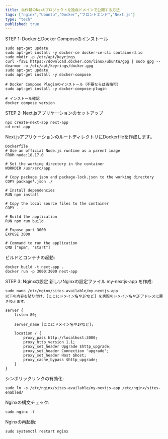 ```yaml
---
title: 自作鯖のNextプロジェクトを独自ドメインで公開する方法
tags: ["nginx","Ubuntu","Docker","フロントエンド","Next.js"]
type: "tech"
published: true
---
```


STEP 1: DockerとDocker Composeのインストール
```
sudo apt-get update
sudo apt-get install -y docker-ce docker-ce-cli containerd.io
sudo mkdir -p /etc/apt/keyrings
curl -fsSL https://download.docker.com/linux/ubuntu/gpg | sudo gpg --dearmor -o /etc/apt/keyrings/docker.gpg
sudo apt-get update
sudo apt-get install -y docker-compose
```
```
# Docker Compose Pluginのインストール（不要ならば省略可）
sudo apt-get install -y docker-compose-plugin

# インストール確認
docker compose version
```
STEP 2: Next.jsアプリケーションのセットアップ

```
npx create-next-app next-app
cd next-app
```
Next.jsアプリケーションのルートディレクトリにDockerfileを作成します。

```
Dockerfile
# Use an official Node.js runtime as a parent image
FROM node:18.17.0

# Set the working directory in the container
WORKDIR /usr/src/app

# Copy package.json and package-lock.json to the working directory
COPY package*.json ./

# Install dependencies
RUN npm install

# Copy the local source files to the container
COPY . .

# Build the application
RUN npm run build

# Expose port 3000
EXPOSE 3000

# Command to run the application
CMD ["npm", "start"]
```
ビルドとコンテナの起動:

```
docker build -t next-app .
docker run -p 3000:3000 next-app
```
STEP 3: Nginxの設定
新しいNginxの設定ファイル my-nextjs-app を作成:
```
sudo nano /etc/nginx/sites-available/my-nextjs-app
以下の内容を貼り付け、[ここにドメイン名やIPなど] を実際のドメイン名やIPアドレスに置き換えます。
```
```
server {
    listen 80;

    server_name [ここにドメイン名やIPなど];

    location / {
        proxy_pass http://localhost:3000;
        proxy_http_version 1.1;
        proxy_set_header Upgrade $http_upgrade;
        proxy_set_header Connection 'upgrade';
        proxy_set_header Host $host;
        proxy_cache_bypass $http_upgrade;
    }
}
```
シンボリックリンクの有効化:

```
sudo ln -s /etc/nginx/sites-available/my-nextjs-app /etc/nginx/sites-enabled/
```
Nginxの構文チェック:
```
sudo nginx -t
```
Nginxの再起動:

```
sudo systemctl restart nginx
```
